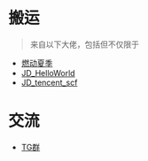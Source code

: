 # 搬运
> 来自以下大佬，包括但不仅限于
- [燃动夏季](https://github.com/star261/jd.git)
- [JD_HelloWorld](https://github.com/JDHelloWorld/jd_scripts.git)
- [JD_tencent_scf](git@gitee.com:zero205/JD_tencent_scf.git)

# 交流

- [TG群](https://t.me/jd_wool)
